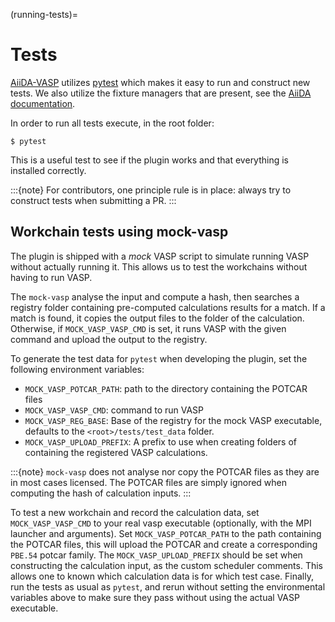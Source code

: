 (running-tests)=

# Tests

[AiiDA-VASP] utilizes [pytest] which makes it easy to run and construct new tests. We also utilize the fixture
managers that are present, see the [AiiDA documentation].

In order to run all tests execute, in the root folder:

```
$ pytest
```

This is a useful test to see if the plugin works and that everything is installed correctly.

:::{note}
For contributors, one principle rule is in place: always try to construct tests when submitting a PR.
:::

## Workchain tests using mock-vasp

The plugin is shipped with a *mock* VASP script to simulate running VASP without actually running it. This allows us to test the workchains without having to run VASP.

The `mock-vasp` analyse the input and compute a hash, then searches a registry folder containing
pre-computed calculations results for a match. If a match is found, it copies the output files to the folder of the calculation.
Otherwise, if `MOCK_VASP_VASP_CMD` is set, it runs VASP with the given command and upload
the output to the registry.

To generate the test data for `pytest` when developing the plugin, set the following environment variables:

- `MOCK_VASP_POTCAR_PATH`: path to the directory containing the POTCAR files
- `MOCK_VASP_VASP_CMD`: command to run VASP
- `MOCK_VASP_REG_BASE`: Base of the registry for the mock VASP executable, defaults to the `<root>/tests/test_data` folder.
- `MOCK_VASP_UPLOAD_PREFIX`: A prefix to use when creating folders of containing the registered VASP calculations.

:::{note}
`mock-vasp` does not analyse nor copy the POTCAR files as they are in most cases licensed.
The POTCAR files are simply ignored when computing the hash of calculation inputs.
:::

To test a new workchain and record the calculation data, set `MOCK_VASP_VASP_CMD` to your real vasp executable (optionally, with the MPI launcher and arguments).
Set `MOCK_VASP_POTCAR_PATH` to the path containing the POTCAR files, this will upload the POTCAR and create a corresponding `PBE.54` potcar family.
The `MOCK_VASP_UPLOAD_PREFIX` should be set when constructing the calculation input, as the
custom scheduler comments.
This allows one to known which calculation data is for which test case.
Finally, run the tests as usual as `pytest`, and rerun without setting the environmental variables above to make sure they pass without using the actual VASP executable.


[aiida documentation]: https://aiida.readthedocs.io/projects/aiida-core/en/latest/index.html
[aiida-vasp]: https://github.com/aiida-vasp/aiida-vasp
[pytest]: https://docs.pytest.org/en/latest/
[vasp]: https://www.vasp.at/
